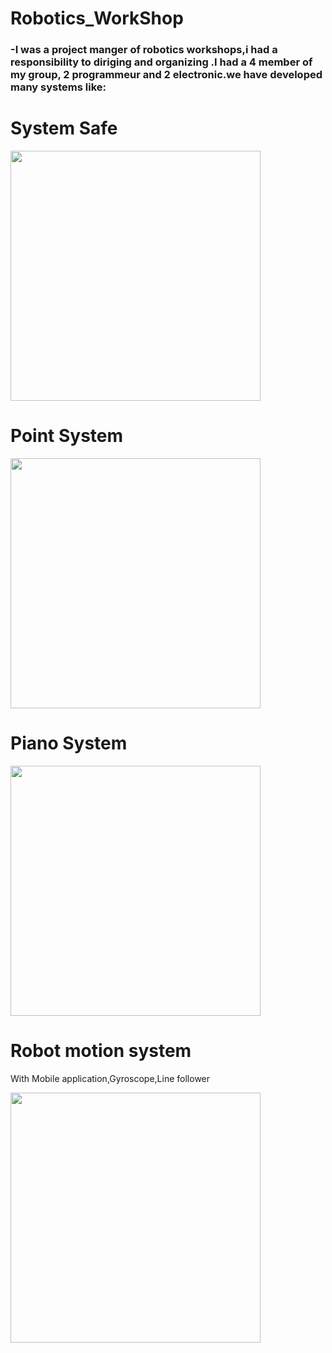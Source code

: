# Robotics_WorkShop
### -I was a project manger of robotics workshops,i had a responsibility to diriging and organizing .I had a 4 member of my group, 2 programmeur and 2 electronic.we have developed many systems like: 
# System Safe
<img src="http://www.sodeci-senegal.com/images/virtuemart/product/coffre-fort.jpg" width="400">
<h1>Point System</h1>
<img src="https://www.toltec-consulting.com/images/articles/Safescan.png" width="400">
<h1>Piano System</h1>

<img src="https://image.made-in-china.com/155f0j00WOtiDSwFrYge/61-Key-Piano-Keyboard-with-USB-MIDI-Lighting-System-and-Teaching-APP.jpg" width="400">
<h1>Robot motion system</h1>
<p>With Mobile application,Gyroscope,Line follower</p>
<img src="https://encrypted-tbn0.gstatic.com/images?q=tbn:ANd9GcQFUNiP4phx9xyxnkr8HnKVH_esBpIizCZUeJ31cZtHKl-BOc2ClbA0GXi3y0RCnMEXgTg&usqp=CAU" width="400">
